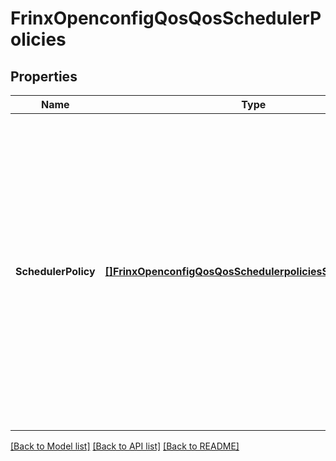 # FrinxOpenconfigQosQosSchedulerPolicies

## Properties
Name | Type | Description | Notes
------------ | ------------- | ------------- | -------------
**SchedulerPolicy** | [**[]FrinxOpenconfigQosQosSchedulerpoliciesSchedulerPolicy**](frinx.openconfig.qos.qos.schedulerpolicies.SchedulerPolicy.md) | Optional[List of scheduler policies. A scheduler policy is a set of schedulers that are to be applied together. Each scheduler within a scheduler policy takes an input, and outputs it according to a scheduling discipline that is specified within it. The schedulers consume resources according to the specification that is provided - which may be absolute resource limits, or relative.] REF:Optional.empty | [optional] [default to null]

[[Back to Model list]](../README.md#documentation-for-models) [[Back to API list]](../README.md#documentation-for-api-endpoints) [[Back to README]](../README.md)


